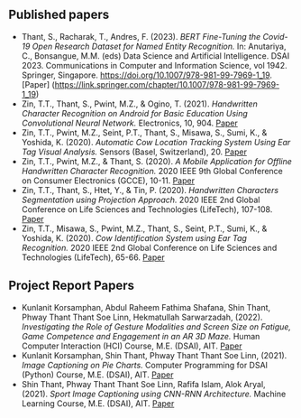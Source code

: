 
## Published papers
- Thant, S., Racharak, T., Andres, F. (2023). <i> BERT Fine-Tuning the Covid-19 Open Research Dataset for Named Entity Recognition. </i> In: Anutariya, C., Bonsangue, M.M. (eds) Data Science and Artificial Intelligence. DSAI 2023. Communications in Computer and Information Science, vol 1942. Springer, Singapore. https://doi.org/10.1007/978-981-99-7969-1_19. [Paper] (https://link.springer.com/chapter/10.1007/978-981-99-7969-1_19)
- Zin, T.T., Thant, S., Pwint, M.Z., & Ogino, T. (2021). <i> Handwritten Character Recognition on Android for Basic Education Using Convolutional Neural Network. </i> Electronics, 10, 904. [Paper](https://www.mdpi.com/2079-9292/10/8/904)
- Zin, T.T., Pwint, M.Z., Seint, P.T., Thant, S., Misawa, S., Sumi, K., & Yoshida, K. (2020). <i> Automatic Cow Location Tracking System Using Ear Tag Visual Analysis. </i> Sensors (Basel, Switzerland), 20. [Paper](https://www.mdpi.com/1424-8220/20/12/3564)
- Zin, T.T., Pwint, M.Z., & Thant, S. (2020). <i> A Mobile Application for Offline Handwritten Character Recognition. </i> 2020 IEEE 9th Global Conference on Consumer Electronics (GCCE), 10-11. [Paper](https://github.com/ShinThant3010/Papers/blob/main/Published%20Papers/A_Mobile_Application_for_Offline_Handwritten_Character_Recognition.pdf)
- Zin, T.T., Thant, S., Htet, Y., & Tin, P. (2020). <i> Handwritten Characters Segmentation using Projection Approach. </i> 2020 IEEE 2nd Global Conference on Life Sciences and Technologies (LifeTech), 107-108. [Paper](https://github.com/ShinThant3010/Papers/blob/main/Published%20Papers/Handwritten%20characters%20segmention%20using%20projection%20approach.pdf)
- Zin, T.T., Misawa, S., Pwint, M.Z., Thant, S., Seint, P.T., Sumi, K., & Yoshida, K. (2020). <i> Cow Identification System using Ear Tag Recognition. </i> 2020 IEEE 2nd Global Conference on Life Sciences and Technologies (LifeTech), 65-66. [Paper](https://github.com/ShinThant3010/Papers/blob/main/Published%20Papers/Cow_Identification_System_using_Ear_Tag_Recognition.pdf)

## Project Report Papers
- Kunlanit Korsamphan, Abdul Raheem Fathima Shafana, Shin Thant, Phway Thant Thant Soe Linn, Hekmatullah Sarwarzadah, (2022). <i> Investigating the Role of Gesture Modalities and Screen Size on Fatigue, Game Competence and Engagement in an AR 3D Maze. </i> Human Computer Interaction (HCI) Course, M.E. (DSAI), AIT. [Paper](https://github.com/ShinThant3010/Papers/blob/main/Project%20Report%20Papers/Investigating%20the%20Role%20of%20Gesture%20Modalities%20and%20Screen%20Size%20on%20Fatigue%2C%20Game%20Competence%20and%20Engagement%20in%20an%20AR%203D%20Maze.pdf)
- Kunlanit Korsamphan, Shin Thant, Phway Thant Thant Soe Linn, (2021). <i> Image Captioning on Pie Charts. </i> Computer Programming for DSAI (Python) Course, M.E. (DSAI), AIT. [Paper](https://github.com/ShinThant3010/Papers/blob/main/Project%20Report%20Papers/Pie_Chart_Captioning.pdf)
- Shin Thant, Phway Thant Thant Soe Linn, Rafifa Islam, Alok Aryal, (2021). <i> Sport Image Captioning using CNN-RNN Architecture. </i> Machine Learning Course, M.E. (DSAI), AIT. [Paper](https://github.com/ShinThant3010/Papers/blob/main/Project%20Report%20Papers/Sport_Image_Captioning.pdf)
